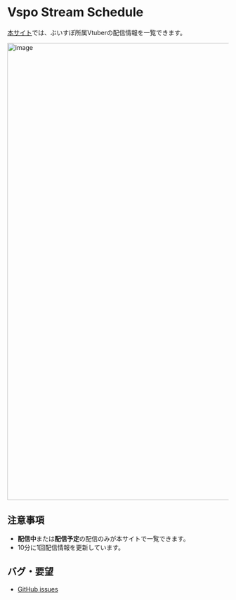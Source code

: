 # Vspo Stream Schedule

[本サイト](https://vspo-stream-schedule.web.app/)では、ぶいすぽ所属Vtuberの配信情報を一覧できます。

<img width="1040" alt="image" src="https://github.com/mnsinri/vspo-stream-schedule/assets/44370583/6259e286-3a77-425b-9992-aee638e1af46">

## 注意事項
* **配信中**または**配信予定**の配信のみが本サイトで一覧できます。
* 10分に1回配信情報を更新しています。

## バグ・要望
* [GitHub issues](https://github.com/mnsinri/vspo-stream-schedule/issues)
